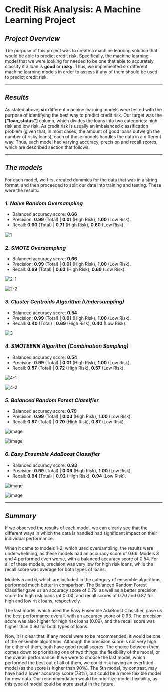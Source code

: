 # **Credit Risk Analysis: A Machine Learning Project**

## *Project Overview*
The purpose of this project was to create a machine learning solution that would be able to predict credit risk. Specifically, the machine learning model that we were looking for needed to be one that able to accurately classify if a loan is **good** or **risky**. Thus, we implemented six different machine learning models in order to assess if any of them should be used to predict credit risk. 

---
## *Results*

As stated above, **six** different machine learning models were tested with the purpose of identifying the best way to predict credit risk. Our target was the **["loan_status"]** column, which divides the loans into two categories: high risk and low risk. As credit risk is usually an imbalanced classification problem (given that, in most cases, the amount of good loans outweigh the number of risky loans), each of these models handles the data in a different way. Thus, each model had varying accuracy, precision and recall scores, which are described section that follows.

---
## *The models*
For each model,  we first created dummies for the data that was in a string format, and then proceeded to split our data into training and testing. These were the results:

### *1. Naive Random Oversampling*

* Balanced accuracy score: **0.66**
* Precision: **0.99** (Total) | **0.01** (High Risk), **1.00** (Low Risk).
* Recall: **0.60** (Total) | **0.71** (High Risk), **0.60** (Low Risk).

![1](https://user-images.githubusercontent.com/113153777/223010469-f49b8d3f-5c36-4781-ab9b-987a4e62d602.png)

### *2. SMOTE Oversampling*
* Balanced accuracy score: **0.66**
* Precision: **0.99** (Total) | **0.01** (High Risk), **1.00** (Low Risk).
* Recall: **0.69** (Total) | **0.63** (High Risk), **0.69** (Low Risk).

![2-1](https://user-images.githubusercontent.com/113153777/223010552-38af9c77-9848-4c54-9afd-12517222ad4a.png)

![2-2](https://user-images.githubusercontent.com/113153777/223010580-eee1e9c8-2f15-415b-ac0e-40bfe1c43ad1.png)

### *3. Cluster Centroids Algorithm (Undersampling)*
* Balanced accuracy score: **0.54**
* Precision: **0.99** (Total) | **0.01** (High Risk), **1.00** (Low Risk).
* Recall: **0.40** (Total) | **0.69** (High Risk), **0.40** (Low Risk).

![3](https://user-images.githubusercontent.com/113153777/223010698-e1be7397-db42-46ce-84a4-c6fd62206761.png)

### *4. SMOTEENN Algorithm (Combination Sampling)*

* Balanced accuracy score: **0.54**
* Precision: **0.99** (Total) | **0.01** (High Risk), **1.00** (Low Risk).
* Recall: **0.57** (Total) | **0.72** (High Risk), **0.57** (Low Risk).

![4-1](https://user-images.githubusercontent.com/113153777/223010783-69c94af9-0be4-49e7-b0bc-1ba6cfb15222.png)

![4-2](https://user-images.githubusercontent.com/113153777/223010801-12a951ba-603d-4c8a-8c76-15b7e03c8e0b.png)

### *5. Balanced Random Forest Classifier*
* Balanced accuracy score: **0.79**
* Precision: **0.99** (Total) | **0.03** (High Risk), **1.00** (Low Risk).
* Recall: **0.87** (Total) | **0.70** (High Risk), **0.87** (Low Risk).

![image](https://user-images.githubusercontent.com/113153777/223010945-9210603e-f411-4aa4-a535-803c474b0548.png)

![image](https://user-images.githubusercontent.com/113153777/223011036-91af2444-87bd-4120-8faf-69104ecd1eb4.png)

### *6. Easy Ensemble AdaBoost Classifier*
* Balanced accuracy score: **0.93**
* Precision: **0.99** (Total) | **0.09** (High Risk), **1.00** (Low Risk).
* Recall: **0.94** (Total) | **0.92** (High Risk), **0.94** (Low Risk).

![image](https://user-images.githubusercontent.com/113153777/223011128-0a133d0d-b9eb-4bda-b49b-32750d9c5db2.png)

![image](https://user-images.githubusercontent.com/113153777/223011187-0504ef0c-cd8c-4625-9646-85c9730d45bc.png)

---
## *Summary*

If we observed the results of each model, we can clearly see that the different ways in which the data is handled had significant impact on their individual performance. 

When it came to models 1-2, which used oversampling, the results were underwhelming, as these models had an accuracy score of 0.66. Models 3 and 4 performed even worse, with a balanced accuracy score of 0.54. For all of these models, precision was very low for high risk loans, while the recall score was average for both types of loans.

Models 5 and 6, which are included in the category of ensemble algorithms, performed much better in comparison. The Balanced Random Forest Classifier gave us an accuracy score of 0.79, as well as a better precision score for high risk loans (at 0.03), and recall scores of 0.70 and 0.87 for high and low risk loans, respectively. 

The last model, which used the Easy Ensemble AdaBoost Classifier, gave us the best performance overall, with an accuracy score of 0.93. The precision score was also higher for high risk loans (0.09), and the recall score was higher than 0.90 for both types of loans.

Now, it is clear that, if any model were to be recommended, it would be one of the ensemble algorithms. Although the precision score is not very high for either of them, both have good recall scores. The choice between them comes down to prioritizing one of two things: the flexibility of the model, or the overall performance. If we were to choose the last model, which performed the best out of all of them, we could risk having an overfitted model (as the score is higher than 90%). The 5th model, by contrast, may have had a lower accuracy score (78%), but could be a more flexible model for new data. Our recommendation would be prioritize model flexibility, as this type of model could be more useful in the future. 
